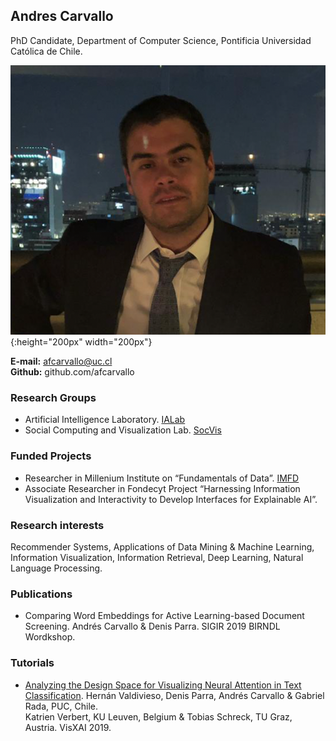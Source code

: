 ## Andres Carvallo

PhD Candidate, Department of Computer Science, Pontificia Universidad Católica de Chile.

![foto](/assets/foto.png){:height="200px" width="200px"}

**E-mail:** afcarvallo@uc.cl  
**Github:** github.com/afcarvallo

### Research Groups 
- Artificial Intelligence Laboratory. [IALab][1] 
- Social Computing and Visualization Lab. [SocVis][2] 

### Funded Projects 
- Researcher in Millenium Institute on “Fundamentals of Data”. [IMFD][3]
- Associate Researcher in Fondecyt Project “Harnessing Information Visualization and Interactivity to Develop Interfaces for Explainable AI”. 

### Research interests 
Recommender Systems, Applications of Data Mining & Machine Learning, Information Visualization, Information Retrieval, Deep Learning, Natural Language Processing.

### Publications
- Comparing Word Embeddings for Active Learning-based Document Screening. Andrés Carvallo & Denis Parra. SIGIR 2019 BIRNDL Wordkshop.

### Tutorials 
- [Analyzing the Design Space for Visualizing Neural Attention in Text Classification][so]. Hernán Valdivieso, Denis Parra, Andrés Carvallo & Gabriel Rada, PUC, Chile.  
Katrien Verbert, KU Leuven, Belgium 
& Tobias Schreck, TU Graz, Austria. VisXAI 2019.

[so]: https://observablehq.com/@clpuc/analyzing-the-design-space-for-visualizing-neural-attenti
[1]: http://ialab.ing.puc.cl/
[2]: http://socvis.ing.puc.cl
[3]: https://imfd.cl/

 

